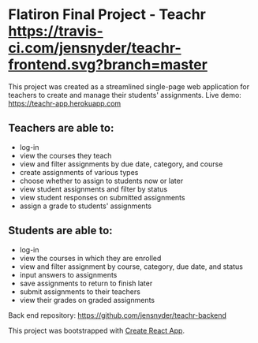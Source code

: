 # Flatiron Final Project - Teachr https://travis-ci.com/jensnyder/teachr-frontend.svg?branch=master

This project was created as a streamlined single-page web application for teachers to create and manage their students' assignments.
Live demo: https://teachr-app.herokuapp.com

## Teachers are able to:

- log-in
- view the courses they teach
- view and filter assignments by due date, category, and course
- create assignments of various types
- choose whether to assign to students now or later
- view student assignments and filter by status
- view student responses on submitted assignments
- assign a grade to students' assignments

## Students are able to:

- log-in
- view the courses in which they are enrolled
- view and filter assignment by course, category, due date, and status
- input answers to assignments
- save assignments to return to finish later
- submit assignments to their teachers
- view their grades on graded assignments

Back end repository: https://github.com/jensnyder/teachr-backend

This project was bootstrapped with [Create React App](https://github.com/facebook/create-react-app).
